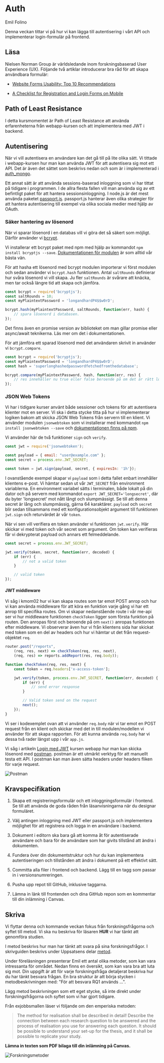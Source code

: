 # Auth

<p class="author">Emil Folino</p>

Denna veckan tittar vi på hur vi kan lägga till autentisering i vårt API och implementerar login-formulär på frontend.



## Läsa

Nielsen Norman Group är världsledande inom forskningsbaserad User Experience (UX). Följande två artiklar introducerar bra råd för att skapa användbara formulär:

* [Website Forms Usability: Top 10 Recommendations](https://www.nngroup.com/articles/web-form-design/)

* [A Checklist for Registration and Login Forms on Mobile](https://www.nngroup.com/articles/checklist-registration-login/)



## Path of Least Resistance

I detta kursmomentet är Path of Least Resistance att använda erfarenheterna från webapp-kursen och att implementera med JWT i backend.



## Autentisering

När vi vill autentisera en användare kan det gå till på lite olika sätt. Vi tittade i webapp-kursen hur man kan använda JWT för att autentisera sig mot ett API. Det är även det sättet som beskrivs nedan och som är i implementerad i [auth_mongo](https://github.com/emilfolino/auth_mongo/blob/main/models/auth.js#L217).

Ett annat sätt är att använda sessions-baserad inloggning som vi har tittat på tidigare i programmen. I de allra flesta fallen vill man använda sig av ett befintligt paket för att hantera sessionsinloggning. I node.js är det mest använda paketet [passport.js](http://www.passportjs.org/). passport.js hanterar även olika strategier för att hantera autentisering till exempel via olika sociala medier med hjälp av OAuth.



### Säker hantering av lösenord

När vi sparar lösenord i en databas vill vi göra det så säkert som möjligt. Därför använder vi [bcrypt](https://codahale.com/how-to-safely-store-a-password/).

Vi installerar ett bcrypt paket med npm med hjälp av kommandot `npm install bcryptjs --save`. [Dokumentationen för modulen](https://www.npmjs.com/package/bcryptjs) är som alltid vår bästa vän.

För att hasha ett lösenord med bcrypt modulen importerar vi först modulen och sedan använder vi `bcrypt.hash` funktionen. Antal `saltRounds` definierar hur svåra lösenord vi vill skapa. Ju fler `saltRounds` är svårare att knäcka, men tar också längre tid att skapa och jämföra.

```javascript
const bcrypt = require('bcryptjs');
const saltRounds = 10;
const myPlaintextPassword = 'longandhardP4$$w0rD';

bcrypt.hash(myPlaintextPassword, saltRounds, function(err, hash) {
    // spara lösenord i databasen.
});
```

Det finns även en promise version av biblioteket om man gillar promise eller async/await teknikerna. Läs mer om det i dokumentationen.

För att jämföra ett sparad lösenord med det användaren skrivit in använder vi `bcrypt.compare`.

```javascript
const bcrypt = require('bcryptjs');
const myPlaintextPassword = 'longandhardP4$$w0rD';
const hash = 'superlonghashedpasswordfetchedfromthedatabase';

bcrypt.compare(myPlaintextPassword, hash, function(err, res) {
    // res innehåller nu true eller false beroende på om det är rätt lösenord.
});
```



### JSON Web Tokens

Vi har i tidigare kurser använt både sessioner och tokens för att autentisera klienter mot en server. Vi ska i detta stycke titta på hur vi implementerar logiken bakom att skicka JSON Web Tokens från servern till en klient. Vi använder modulen `jsonwebtoken` som vi installerar med kommandot `npm install jsonwebtoken --save` och [dokumentationen finns på npm](https://www.npmjs.com/package/jsonwebtoken).

Vi använder här de två funktioner `sign` och `verify`.

```javascript
const jwt = require('jsonwebtoken');

const payload = { email: "user@example.com" };
const secret = process.env.JWT_SECRET;

const token = jwt.sign(payload, secret, { expiresIn: '1h'});
```

I ovanstående exempel skapar vi `payload` som i detta fallet enbart innehåller klientens e-post. Vi hämtar sedan ut vår `JWT_SECRET` från environment variablerna. En environment variabel sätts i terminalen, både lokalt på din dator och på servern med kommandot `export JWT_SECRET='longsecret'`, där du byter 'longsecret' mot nått långt och slumpmässigt. Se till att denna secret är lång och slumpmässig, gärna 64 karaktärer. `payload` och `secret` blir sedan tillsammans med ett konfigurationsobjekt argument till funktionen `jwt.sign` och returvärdet är vår `token`.

När vi sen vill verifiera en token använder vi funktionen `jwt.verify`. Här skickar vi med token och vår secret som argument. Om token kan verifieras får vi dekrypterat payload och annars ett felmeddelande.

```javascript
const secret = process.env.JWT_SECRET;

jwt.verify(token, secret, function(err, decoded) {
    if (err) {
        // not a valid token
    }

    // valid token
});
```



#### JWT middleware

Vi såg i kmom02 hur vi kan skapa routes som tar emot POST anrop och hur vi kan använda middleware för att köra en funktion varje gång vi har ett anrop till specifika routes. Om vi skapar nedanstående route i vår me-api ser vi hur middleware funktionen `checkToken` ligger som första funktion på routen. Den anropas först och beroende på om `next()` anropas funktionen efter middleware. Vi observerar även hur vi från klientens sida har skickat med token som en del av headers och hur vi hämtar ut det från request-objektet `req`.

```javascript
router.post("/reports",
    (req, res, next) => checkToken(req, res, next),
    (req, res) => reports.addReport(res, req.body));

function checkToken(req, res, next) {
    const token = req.headers['x-access-token'];

    jwt.verify(token, process.env.JWT_SECRET, function(err, decoded) {
        if (err) {
            // send error response
        }

        // Valid token send on the request
        next();
    });
}
```

Vi ser i kodexemplet ovan att vi använder `req.body` när vi tar emot en POST request från en klient och skickar med det in till modulen/modellen vi använder för att skapa rapporten. För att kunna använda `req.body` har vi dessa två rader längst upp i vår `app.js`.

Vi såg i artikeln [Login med JWT](https://dbwebb.se/kunskap/login-med-jwt) kursen webapp hur man kan skicka lösenord med [postman](https://www.getpostman.com/). postman är ett utmärkt verktyg för att manuellt testa ett API. I postman kan man även sätta headers under headers fliken för varje request.

![Postman](https://dbwebb.se/image/ramverk2/postman-headers.png?w=c18)



## Kravspecifikation

1. Skapa ett registreringsformulär och ett inloggningsformulär i frontend. Se till att använda de goda råden från läsanvisningarna när du designar formuläret.

1. Välj antingen inloggning med JWT eller passport.js och implementera möjlighet för att registrera och logga in en användare i backend.

1. Dokument i editorn ska bara gå att komma åt för autentiserade användare och bara för de användare som har givits tillstånd att ändra i dokumenten.

1. Fundera över din dokumentstruktur och hur du kan implementera autentiseringen och tillstånden att ändra i dokument på ett effektivt sätt.

1. Committa alla filer i frontend och backend. Lägg till en tagg som passar in i versionsnumreringen.

1. Pusha upp repot till GitHub, inklusive taggarna.

1. Lämna in länk till frontenden och dina GitHub repon som en kommentar till din inlämning i Canvas.



## Skriva

Vi flyttar denna och kommande veckan fokus från forskningsfrågorna och syftet till metod. Vi ska nu beskriva för läsaren **HUR** vi har tänkt att genomföra studien.

I metod beskrivs hur man har tänkt att svara på sina forskningsfrågor. I skrivguiden beskrivs under Uppsatsens delar [metod](http://skrivguiden.se/skriva/uppsatsens_delar/#metod).

Under föreläsningen presenterar Emil ett antal olika metoder, som kan vara intressanta för området. Nedan finns en översikt, som kan vara bra att luta sig mot. Din uppgift är att för varje forskningsfråga detaljerat beskriva hur du har tänkt besvara frågan. En bra struktur är att börja stycken i metodbeskrivningen med: "För att besvara RQ1 används ...".

Lägg metod beskrivningen som ett eget stycke, så inte direkt under forskningsfrågorna och syftet som vi har gjort tidigare.

Från exjobbsmallen läser vi följande om den emperiska metoden:

> The method for realisation shall be described in detail! Describe the connection between each research question to be answered and the process of realisation you use for answering each question. It should be possible to understand your set-up for the thesis, and it shall be possible to replicate your study.

**Lämna in texten som PDF bilaga till din inlämning på Canvas.**

![Forskningsmetoder](slides/img/metod-all.png)
